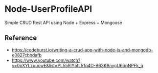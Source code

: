 # Node-UserProfileAPI
Simple CRUD Rest API using Node + Express + Mongoose

## Reference
- https://codeburst.io/writing-a-crud-app-with-node-js-and-mongodb-e0827cbbdafb
- https://www.youtube.com/watch?v=0oXYLzuucwE&list=PL55RiY5tL51q4D-B63KBnygU6opNPFk_q
